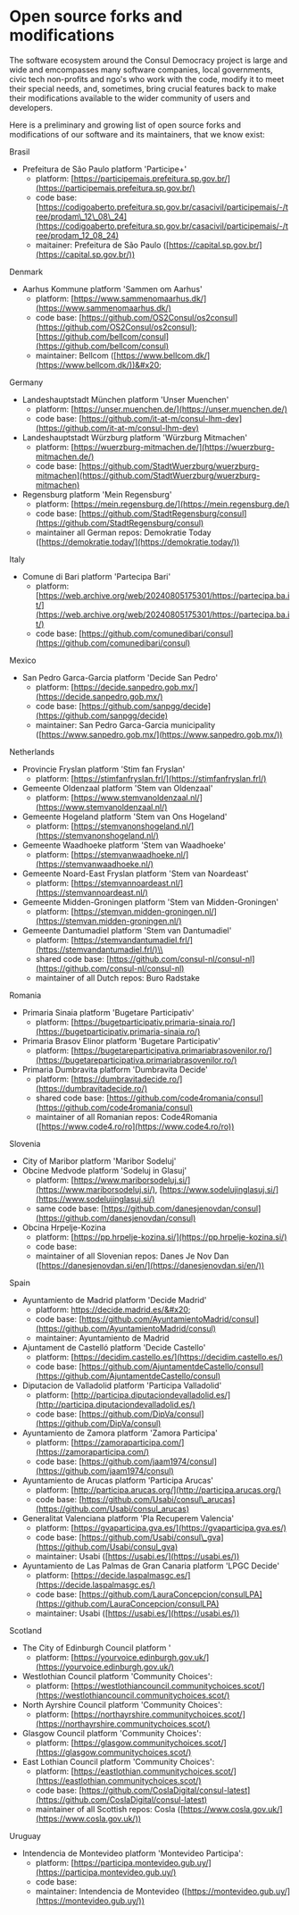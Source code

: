 # Open source forks and modifications

The software ecosystem around the Consul Democracy project is large and wide and emcompasses many software companies, local governments, civic tech non-profits and ngo's who work with the code, modify it to meet their special needs, and, sometimes, bring crucial features back to make their modifications available to the wider community of users and developers.

Here is a preliminary and growing list of open source forks and modifications of our software and its maintainers, that we know exist:

Brasil

* Prefeitura de São Paulo platform 'Participe+'
  * platform: [https://participemais.prefeitura.sp.gov.br/](https://participemais.prefeitura.sp.gov.br/)
  * code base: [https://codigoaberto.prefeitura.sp.gov.br/casacivil/participemais/-/tree/prodam\_12\_08\_24](https://codigoaberto.prefeitura.sp.gov.br/casacivil/participemais/-/tree/prodam_12_08_24)
  * maitainer: Prefeitura de São Paulo ([https://capital.sp.gov.br/](https://capital.sp.gov.br/))

Denmark

* Aarhus Kommune platform 'Sammen om Aarhus'
  * platform: [https://www.sammenomaarhus.dk/](https://www.sammenomaarhus.dk/)
  * code base: [https://github.com/OS2Consul/os2consul](https://github.com/OS2Consul/os2consul); [https://github.com/bellcom/consul](https://github.com/bellcom/consul)
  * maintainer: Bellcom ([https://www.bellcom.dk/](https://www.bellcom.dk/))&#x20;

Germany

* Landeshauptstadt München platform 'Unser Muenchen'
  * platform: [https://unser.muenchen.de/](https://unser.muenchen.de/)
  * code base: [https://github.com/it-at-m/consul-lhm-dev](https://github.com/it-at-m/consul-lhm-dev)
* Landeshauptstadt Würzburg platform 'Würzburg Mitmachen'
  * platform: [https://wuerzburg-mitmachen.de/](https://wuerzburg-mitmachen.de/)
  * code base: [https://github.com/StadtWuerzburg/wuerzburg-mitmachen](https://github.com/StadtWuerzburg/wuerzburg-mitmachen)
* Regensburg platform 'Mein Regensburg'
  * platform: [https://mein.regensburg.de/](https://mein.regensburg.de/)
  * code base: [https://github.com/StadtRegensburg/consul](https://github.com/StadtRegensburg/consul)
  * maintainer all German repos: Demokratie Today ([https://demokratie.today/](https://demokratie.today/))

Italy

* Comune di Bari platform 'Partecipa Bari'
  * platform: [https://web.archive.org/web/20240805175301/https://partecipa.ba.it/](https://web.archive.org/web/20240805175301/https://partecipa.ba.it/)
  * code base: [https://github.com/comunedibari/consul](https://github.com/comunedibari/consul)

Mexico

* San Pedro Garca-Garcia platform 'Decide San Pedro'
  * platform: [https://decide.sanpedro.gob.mx/](https://decide.sanpedro.gob.mx/)
  * code base: [https://github.com/sanpgg/decide](https://github.com/sanpgg/decide)
  * maintainer: San Pedro Garca-Garcia municipality ([https://www.sanpedro.gob.mx/](https://www.sanpedro.gob.mx/))

Netherlands

* Provincie Fryslan platform 'Stim fan Fryslan'
  * platform: [https://stimfanfryslan.frl/](https://stimfanfryslan.frl/)
* Gemeente Oldenzaal platform 'Stem van Oldenzaal'
  * platform: [https://www.stemvanoldenzaal.nl/](https://www.stemvanoldenzaal.nl/)
* Gemeente Hogeland platform 'Stem van Ons Hogeland'
  * platform: [https://stemvanonshogeland.nl/](https://stemvanonshogeland.nl/)
* Gemeente Waadhoeke platform 'Stem van Waadhoeke'
  * platform: [https://stemvanwaadhoeke.nl/](https://stemvanwaadhoeke.nl/)
* Gemeente Noard-East Fryslan platform 'Stem van Noardeast'
  * platform: [https://stemvannoardeast.nl/](https://stemvannoardeast.nl/)
* Gemeente Midden-Groningen platform 'Stem van Midden-Groningen'
  * platform: [https://stemvan.midden-groningen.nl/](https://stemvan.midden-groningen.nl/)
* Gemeente Dantumadiel platform 'Stem van Dantumadiel'
  * platform: [https://stemvandantumadiel.frl/](https://stemvandantumadiel.frl/)\\
  * shared code base: [https://github.com/consul-nl/consul-nl](https://github.com/consul-nl/consul-nl)
  * maintainer of all Dutch repos: Buro Radstake

Romania

* Primaria Sinaia platform 'Bugetare Participativ'
  * platform: [https://bugetparticipativ.primaria-sinaia.ro/](https://bugetparticipativ.primaria-sinaia.ro/)
* Primaria Brasov Elinor platform 'Bugetare Participativ'
  * platform: [https://bugetareparticipativa.primariabrasovenilor.ro/](https://bugetareparticipativa.primariabrasovenilor.ro/)
* Primaria Dumbravita platform 'Dumbravita Decide'
  * platform: [https://dumbravitadecide.ro/](https://dumbravitadecide.ro/)
  * shared code base: [https://github.com/code4romania/consul](https://github.com/code4romania/consul)
  * maintainer of all Romanian repos: Code4Romania ([https://www.code4.ro/ro](https://www.code4.ro/ro))

Slovenia

* City of Maribor platform 'Maribor Sodeluj'
* Obcine Medvode platform 'Sodeluj in Glasuj'
  * platform: [https://www.mariborsodeluj.si/](https://www.mariborsodeluj.si/), [https://www.sodelujinglasuj.si/](https://www.sodelujinglasuj.si/)
  * same code base: [https://github.com/danesjenovdan/consul](https://github.com/danesjenovdan/consul)
* Obcina Hrpelje-Kozina
  * platform: [https://pp.hrpelje-kozina.si/](https://pp.hrpelje-kozina.si/)
  * code base:
  * maintainer of all Slovenian repos: Danes Je Nov Dan ([https://danesjenovdan.si/en/](https://danesjenovdan.si/en/))

Spain

* Ayuntamiento de Madrid platform 'Decide Madrid'
  * platform: https://decide.madrid.es/&#x20;
  * code base: [https://github.com/AyuntamientoMadrid/consul](https://github.com/AyuntamientoMadrid/consul)
  * maintainer: Ayuntamiento de Madrid
* Ajuntament de Castelló platform 'Decide Castello'
  * platform: [https://decidim.castello.es/](https://decidim.castello.es/)
  * code base: [https://github.com/AjuntamentdeCastello/consul](https://github.com/AjuntamentdeCastello/consul)
* Diputacion de Valladolid platform 'Participa Valladolid'
  * platform: [http://participa.diputaciondevalladolid.es/](http://participa.diputaciondevalladolid.es/)
  * code base: [https://github.com/DipVa/consul](https://github.com/DipVa/consul)
* Ayuntamiento de Zamora platform 'Zamora Participa'
  * platform: [https://zamoraparticipa.com/](https://zamoraparticipa.com/)
  * code base: [https://github.com/jaam1974/consul](https://github.com/jaam1974/consul)
* Ayuntamiento de Arucas platform 'Participa Arucas'
  * platform: [http://participa.arucas.org/](http://participa.arucas.org/)
  * code base: [https://github.com/Usabi/consul\_arucas](https://github.com/Usabi/consul_arucas)
* Generalitat Valenciana platform 'Pla Recuperem Valencia'
  * platform: [https://gvaparticipa.gva.es/](https://gvaparticipa.gva.es/)
  * code base: [https://github.com/Usabi/consul\_gva](https://github.com/Usabi/consul_gva)
  * maintainer: Usabi ([https://usabi.es/](https://usabi.es/))
* Ayuntamiento de Las Palmas de Gran Canaria platform 'LPGC Decide'
  * platform: [https://decide.laspalmasgc.es/](https://decide.laspalmasgc.es/)
  * code base: [https://github.com/LauraConcepcion/consulLPA](https://github.com/LauraConcepcion/consulLPA)
  * maintainer: Usabi ([https://usabi.es/](https://usabi.es/))

Scotland

* The City of Edinburgh Council platform '
  * platform: [https://yourvoice.edinburgh.gov.uk/](https://yourvoice.edinburgh.gov.uk/)
* Westlothian Council platform 'Community Choices':
  * platform: [https://westlothiancouncil.communitychoices.scot/](https://westlothiancouncil.communitychoices.scot/)
* North Ayrshire Council platform 'Community Choices':
  * platform: [https://northayrshire.communitychoices.scot/](https://northayrshire.communitychoices.scot/)
* Glasgow Council platform 'Community Choices':
  * platform: [https://glasgow.communitychoices.scot/](https://glasgow.communitychoices.scot/)
* East Lothian Council platform 'Community Choices':
  * platform: [https://eastlothian.communitychoices.scot/](https://eastlothian.communitychoices.scot/)
  * code base: [https://github.com/CoslaDigital/consul-latest](https://github.com/CoslaDigital/consul-latest)
  * maintainer of all Scottish repos: Cosla ([https://www.cosla.gov.uk/](https://www.cosla.gov.uk/))



Uruguay

* Intendencia de Montevideo platform 'Montevideo Participa':
  * platform: [https://participa.montevideo.gub.uy/](https://participa.montevideo.gub.uy/)
  * code base:&#x20;
  * maintainer: Intendencia de Montevideo ([https://montevideo.gub.uy/](https://montevideo.gub.uy/))
